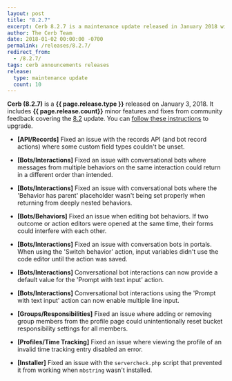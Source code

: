 ```yaml
---
layout: post
title: "8.2.7"
excerpt: Cerb 8.2.7 is a maintenance update released in January 2018 with 10 minor features and fixes from community feedback.
author: The Cerb Team
date: 2018-01-02 00:00:00 -0700
permalink: /releases/8.2.7/
redirect_from:
  - /8.2.7/
tags: cerb announcements releases
release:
  type: maintenance update
  count: 10
---
```


**Cerb (8.2.7)** is a **{{ page.release.type }}** released on January 3, 2018. It includes **{{ page.release.count}}** minor features and fixes from community feedback covering the [8.2](/releases/8.2/) update.  You can [follow these instructions](/docs/upgrading/) to upgrade.

* **[API/Records]** Fixed an issue with the records API (and bot record actions) where some custom field types couldn't be unset.

* **[Bots/Interactions]** Fixed an issue with conversational bots where messages from multiple behaviors on the same interaction could return in a different order than intended.

* **[Bots/Interactions]** Fixed an issue with conversational bots where the 'Behavior has parent' placeholder wasn't being set properly when returning from deeply nested behaviors.

* **[Bots/Behaviors]** Fixed an issue when editing bot behaviors. If two outcome or action editors were opened at the same time, their forms could interfere with each other.

* **[Bots/Interactions]** Fixed an issue with conversation bots in portals. When using the 'Switch behavior' action, input variables didn't use the code editor until the action was saved.

* **[Bots/Interactions]** Conversational bot interactions can now provide a default value for the 'Prompt with text input' action.

* **[Bots/Interactions]** Conversational bot interactions using the 'Prompt with text input' action can now enable multiple line input.

* **[Groups/Responsibilities]** Fixed an issue where adding or removing group members from the profile page could unintentionally reset bucket responsibility settings for all members.

* **[Profiles/Time Tracking]** Fixed an issue where viewing the profile of an invalid time tracking entry disabled an error.

* **[Installer]** Fixed an issue with the `servercheck.php` script that prevented it from working when `mbstring` wasn't installed.